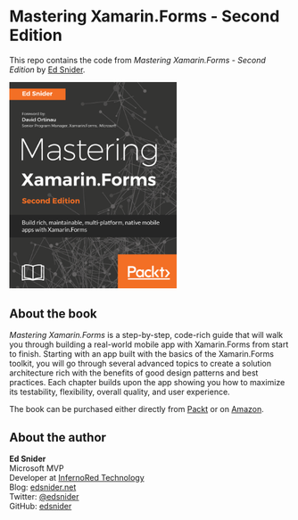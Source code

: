# Mastering Xamarin.Forms - Second Edition
This repo contains the code from _Mastering Xamarin.Forms - Second Edition_ by [Ed Snider](https://www.github.com/edsnider).

<img src="cover.png" width="300" />

## About the book
_Mastering Xamarin.Forms_ is a step-by-step, code-rich guide that will walk you through building a real-world mobile app with Xamarin.Forms from start to finish. Starting with an app built with the basics of the Xamarin.Forms toolkit, you will go through several advanced topics to create a solution architecture rich with the benefits of good design patterns and best practices. Each chapter builds upon the app showing you how to maximize its testability, flexibility, overall quality, and user experience.

The book can be purchased either directly from [Packt](https://www.packtpub.com/application-development/mastering-xamarinforms-second-edition) or on [Amazon](https://sndr.io/book).

## About the author
**Ed Snider**  
Microsoft MVP  
Developer at [InfernoRed Technology](http://www.infernored.com)  
Blog: [edsnider.net](http://www.edsnider.net)  
Twitter: [@edsnider](https://www.twitter.com/edsnider)  
GitHub: [edsnider](https://www.github.com/edsnider)

